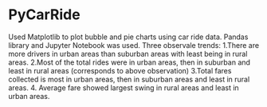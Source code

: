 # PyCarRide
Used Matplotlib to plot bubble and pie charts using car ride data. Pandas library and Jupyter Notebook was used. 
Three observale trends:
1.There are more drivers in urban areas than suburban areas with least being in rural areas.
2.Most of the total rides were in urban areas, then in suburban and least in rural areas (corresponds to above observation)
3.Total fares collected is most in urban areas, then in suburban areas and least in rural areas.
4. Average fare showed largest swing in rural areas and least in urban areas.
